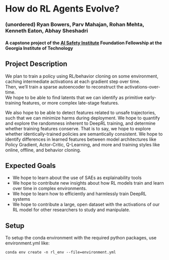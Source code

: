 # How do RL Agents Evolve? 
### (unordered) Ryan Bowers, Parv Mahajan, Rohan Mehta, Kenneth Eaton, Abhay Sheshadri

#### A capstone project of the [AI Safety Institute](https://www.aisi.dev) Foundation Fellowship at the Georgia Institute of Technology

## Project Description
We plan to train a policy using RL/behavior cloning on some environment, caching intermediate activations at each gradient step over time.  
Then, we’ll train a sparse autoencoder to reconstruct the activations-over-time.  
We hope to be able to find latents that we can identify as primitive early-training features, or more complex late-stage features.  

We also hope to be able to detect features related to unsafe trajectories, such that we can minimize harms during deployment. 
We hope to quantify and explore the randomness inherent to DeepRL training, and determine whether training features conserve. 
That is to say, we hope to explore whether identically-trained policies are semantically consistent. 
We hope to identify differences in learned features between model architectures like Policy Gradient, Actor-Critic, Q-Learning, and more and 
training styles like online, offline, and behavior cloning.

## Expected Goals
- We hope to learn about the use of SAEs as explainability tools
- We hope to contribute new insights about how RL models train and learn over time in complex environments.
- We hope to learn how to efficiently and harmlessly train DeepRL systems
- We hope to contribute a large, open dataset with the activations of our RL model for other researchers to study and manipulate.

## Setup
To setup the conda environment with the required python packages, use environment.yml like:

    conda env create -n rl_env --file=environment.yml